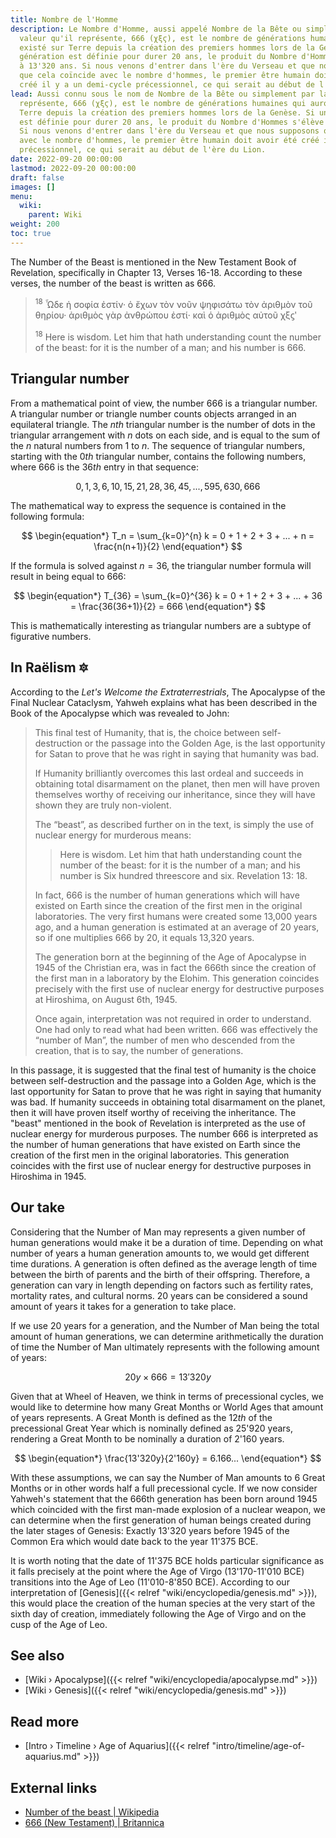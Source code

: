 ```yaml
---
title: Nombre de l'Homme
description: Le Nombre d'Homme, aussi appelé Nombre de la Bête ou simplement par la
  valeur qu'il représente, 666 (χξϛ), est le nombre de générations humaines qui auront
  existé sur Terre depuis la création des premiers hommes lors de la Genèse. Si une
  génération est définie pour durer 20 ans, le produit du Nombre d'Hommes s'élève
  à 13'320 ans. Si nous venons d'entrer dans l'ère du Verseau et que nous supposons
  que cela coïncide avec le nombre d'hommes, le premier être humain doit avoir été
  créé il y a un demi-cycle précessionnel, ce qui serait au début de l'ère du Lion.
lead: Aussi connu sous le nom de Nombre de la Bête ou simplement par la valeur qu'il
  représente, 666 (χξϛ), est le nombre de générations humaines qui auront existé sur
  Terre depuis la création des premiers hommes lors de la Genèse. Si une génération
  est définie pour durer 20 ans, le produit du Nombre d'Hommes s'élève à 13'320 ans.
  Si nous venons d'entrer dans l'ère du Verseau et que nous supposons que cela coïncide
  avec le nombre d'hommes, le premier être humain doit avoir été créé il y a un demi-cycle
  précessionnel, ce qui serait au début de l'ère du Lion.
date: 2022-09-20 00:00:00
lastmod: 2022-09-20 00:00:00
draft: false
images: []
menu:
  wiki:
    parent: Wiki
weight: 200
toc: true
---
```


The Number of the Beast is mentioned in the New Testament Book of Revelation, specifically in Chapter 13, Verses 16-18. According to these verses, the number of the beast is written as 666.

> <sup>18</sup> Ὧδε ἡ σοφία ἐστίν· ὁ ἔχων τὸν νοῦν ψηφισάτω τὸν ἀριθμὸν τοῦ θηρίου· ἀριθμὸς γὰρ ἀνθρώπου ἐστί· καὶ ὁ ἀριθμὸς αὐτοῦ χξϛʹ
>
> <sup>18</sup> Here is wisdom. Let him that hath understanding count the number of the beast: for it is the number of a man; and his number is 666.

## Triangular number

From a mathematical point of view, the number 666 is a triangular number. A triangular number or triangle number counts objects arranged in an equilateral triangle. The $nth$ triangular number is the number of dots in the triangular arrangement with $n$ dots on each side, and is equal to the sum of the $n$ natural numbers from $1$ to $n$. The sequence of triangular numbers, starting with the $0th$ triangular number, contains the following numbers, where $666$ is the $36th$ entry in that sequence:

$$
\begin{equation*}
   0, 1, 3, 6, 10, 15, 21, 28, 36, 45, ..., 595, 630, 666
\end{equation*}
$$

The mathematical way to express the sequence is contained in the following formula:

$$
\begin{equation*}
   T_n = \sum_{k=0}^{n} k = 0 + 1 + 2 + 3 + ... + n = \frac{n(n+1)}{2}
\end{equation*}
$$

If the formula is solved against $n = 36$, the triangular number formula will result in being equal to $666$:

$$
\begin{equation*}
   T_{36} = \sum_{k=0}^{36} k = 0 + 1 + 2 + 3 + ... + 36 = \frac{36(36+1)}{2} = 666
\end{equation*}
$$

This is mathematically interesting as triangular numbers are a subtype of figurative numbers.

## In Raëlism 🔯

According to the _Let's Welcome the Extraterrestrials_, The Apocalypse of the Final Nuclear Cataclysm, Yahweh explains what has been described in the Book of the Apocalypse which was revealed to John:

> This final test of Humanity, that is, the choice between self-destruction or the passage into the Golden Age, is the last opportunity for Satan to prove that he was right in saying that humanity was bad.
>
> If Humanity brilliantly overcomes this last ordeal and succeeds in obtaining total disarmament on the planet, then men will have proven themselves worthy of receiving our inheritance, since they will have shown they are truly non-violent.
>
> The “beast”, as described further on in the text, is simply the use of nuclear energy for murderous means:
>
> > Here is wisdom. Let him that hath understanding count the number of the beast: for it is the number of a man; and his number is Six hundred threescore and six. Revelation 13: 18.
>
> In fact, 666 is the number of human generations which will have existed on Earth since the creation of the first men in the original laboratories. The very first humans were created some 13,000 years ago, and a human generation is estimated at an average of 20 years, so if one multiplies 666 by 20, it equals 13,320 years.
>
> The generation born at the beginning of the Age of Apocalypse in 1945 of the Christian era, was in fact the 666th since the creation of the first man in a laboratory by the Elohim. This generation coincides precisely with the first use of nuclear energy for destructive purposes at Hiroshima, on August 6th, 1945.
>
> Once again, interpretation was not required in order to understand. One had only to read what had been written. 666 was effectively the “number of Man”, the number of men who descended from the creation, that is to say, the number of generations.

In this passage, it is suggested that the final test of humanity is the choice between self-destruction and the passage into a Golden Age, which is the last opportunity for Satan to prove that he was right in saying that humanity was bad. If humanity succeeds in obtaining total disarmament on the planet, then it will have proven itself worthy of receiving the inheritance. The "beast" mentioned in the book of Revelation is interpreted as the use of nuclear energy for murderous purposes. The number 666 is interpreted as the number of human generations that have existed on Earth since the creation of the first men in the original laboratories. This generation coincides with the first use of nuclear energy for destructive purposes in Hiroshima in 1945.

## Our take

Considering that the Number of Man may represents a given number of human generations would make it be a duration of time. Depending on what number of years a human generation amounts to, we would get different time durations. A generation is often defined as the average length of time between the birth of parents and the birth of their offspring. Therefore, a generation can vary in length depending on factors such as fertility rates, mortality rates, and cultural norms. 20 years can be considered a sound amount of years it takes for a generation to take place.

If we use 20 years for a generation, and the Number of Man being the total amount of human generations, we can determine arithmetically the duration of time the Number of Man ultimately represents with the following amount of years:

$$
\begin{equation*}
  20y \times 666 = 13'320y
\end{equation*}
$$

Given that at Wheel of Heaven, we think in terms of precessional cycles, we would like to determine how many Great Months or World Ages that amount of years represents. A Great Month is defined as the $12th$ of the precessional Great Year which is nominally defined as 25'920 years, rendering a Great Month to be nominally a duration of 2'160 years.

$$
\begin{equation*}
  \frac{13'320y}{2'160y} = 6.166...
\end{equation*}
$$

With these assumptions, we can say the Number of Man amounts to 6 Great Months or in other words half a full precessional cycle. If we now consider Yahweh's statement that the 666th generation has been born around 1945 which coincided with the first man-made explosion of a nuclear weapon, we can determine when the first generation of human beings created during the later stages of Genesis: Exactly 13'320 years before 1945 of the Common Era which would date back to the year 11'375 BCE.

It is worth noting that the date of 11'375 BCE holds particular significance as it falls precisely at the point where the Age of Virgo (13'170-11'010 BCE) transitions into the Age of Leo (11'010-8'850 BCE). According to our interpretation of [Genesis]({{< relref "wiki/encyclopedia/genesis.md" >}}), this would place the creation of the human species at the very start of the sixth day of creation, immediately following the Age of Virgo and on the cusp of the Age of Leo.

## See also

- [Wiki › Apocalypse]({{< relref "wiki/encyclopedia/apocalypse.md" >}})
- [Wiki › Genesis]({{< relref "wiki/encyclopedia/genesis.md" >}})

## Read more

- [Intro › Timeline › Age of Aquarius]({{< relref "intro/timeline/age-of-aquarius.md" >}})

## External links

- [Number of the beast | Wikipedia](https://en.wikipedia.org/wiki/Number_of_the_beast)
- [666 (New Testament) | Britannica](https://www.britannica.com/topic/666-New-Testament)
